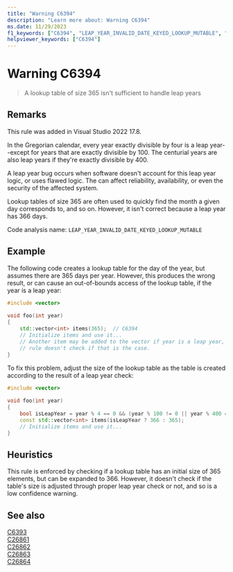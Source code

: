 ```yaml
---
title: "Warning C6394"
description: "Learn more about: Warning C6394"
ms.date: 11/29/2023
f1_keywords: ["C6394", "LEAP_YEAR_INVALID_DATE_KEYED_LOOKUP_MUTABLE", "__WARNING_LEAP_YEAR_INVALID_DATE_KEYED_LOOKUP_MUTABLE"]
helpviewer_keywords: ["C6394"]
---
```

# Warning C6394

> A lookup table of size 365 isn't sufficient to handle leap years

## Remarks

This rule was added in Visual Studio 2022 17.8.

In the Gregorian calendar, every year exactly divisible by four is a leap year--except for years that are exactly divisible by 100. The centurial years are also leap years if they're exactly divisible by 400.

A leap year bug occurs when software doesn't account for this leap year logic, or uses flawed logic. The can affect reliability, availability, or even the security of the affected system.

Lookup tables of size 365 are often used to quickly find the month a given day corresponds to, and so on. However, it isn't correct because a leap year has 366 days.

Code analysis name: `LEAP_YEAR_INVALID_DATE_KEYED_LOOKUP_MUTABLE`

## Example

The following code creates a lookup table for the day of the year, but assumes there are 365 days per year. However, this produces the wrong result, or can cause an out-of-bounds access of the lookup table, if the year is a leap year:

```cpp
#include <vector> 
  
void foo(int year) 
{ 
    std::vector<int> items(365);  // C6394 
    // Initialize items and use it... 
    // Another item may be added to the vector if year is a leap year, but this
    // rule doesn't check if that is the case.
}
```

To fix this problem, adjust the size of the lookup table as the table is created according to the result of a leap year check:

```cpp
#include <vector> 
  
void foo(int year) 
{ 
    bool isLeapYear = year % 4 == 0 && (year % 100 != 0 || year % 400 == 0); 
    const std::vector<int> items(isLeapYear ? 366 : 365); 
    // Initialize items and use it... 
}
```

## Heuristics

This rule is enforced by checking if a lookup table has an initial size of 365 elements, but can be expanded to 366. However, it doesn't check if the table's size is adjusted through proper leap year check or not, and so is a low confidence warning.

## See also

[C6393](c6393.md)\
[C26861](c26861.md)\
[C26862](c26862.md)\
[C26863](c26863.md)\
[C26864](c26864.md)
